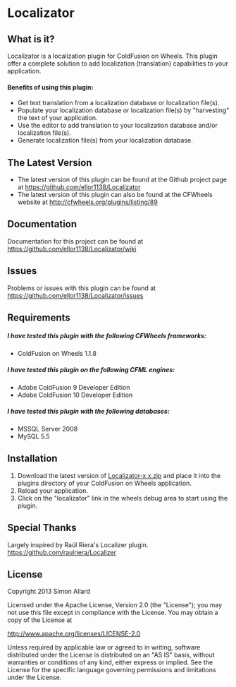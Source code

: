 ﻿# Localizator

## What is it?

Localizator is a localization plugin for ColdFusion on Wheels. This plugin offer a complete solution to add localization (translation) capabilities to your application.

#### Benefits of using this plugin:
* Get text translation from a localization database or localization file(s).
* Populate your localization database or localization file(s) by "harvesting" the text of your application.
* Use the editor to add translation to your localization database and/or localization file(s).
* Generate localization file(s) from your localization database.

## The Latest Version
* The latest version of this plugin can be found at the Github project page at https://github.com/ellor1138/Localizator
* The latest version of this plugin can also be found at the CFWheels website at http://cfwheels.org/plugins/listing/89

## Documentation
Documentation for this project can be found at https://github.com/ellor1138/Localizator/wiki

## Issues
Problems or issues with this plugin can be found at https://github.com/ellor1138/Localizator/issues

## Requirements
##### I have tested this plugin with the following CFWheels frameworks:
* ColdFusion on Wheels 1.1.8

##### I have tested this plugin on the following CFML engines:
* Adobe ColdFusion 9 Developer Edition
* Adobe ColdFusion 10 Developer Edition

##### I have tested this plugin with the following databases:
* MSSQL Server 2008
* MySQL 5.5

## Installation
1. Download the latest version of [Localizator-x.x.zip](http://cfwheels.org/plugins/listing/89) and place it into the plugins directory of your ColdFusion on Wheels application.
2. Reload your application.
3. Click on the "localizator" link in the wheels debug area to start using the plugin.

## Special Thanks
Largely inspired by Raúl Riera's Localizer plugin. https://github.com/raulriera/Localizer

## License
Copyright 2013 Simon Allard
				
Licensed under the Apache License, Version 2.0 (the "License");
you may not use this file except in compliance with the License.
You may obtain a copy of the License at
				
http://www.apache.org/licenses/LICENSE-2.0
				
Unless required by applicable law or agreed to in writing, software
distributed under the License is distributed on an "AS IS" basis,
without warranties or conditions of any kind, either express or implied.
See the License for the specific language governing permissions and
limitations under the License.